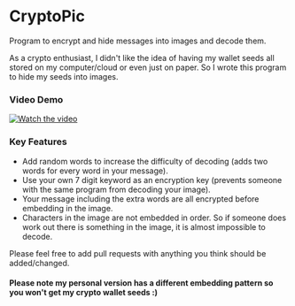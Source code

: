 # CryptoPic
Program to encrypt and hide messages into images and decode them.

As a crypto enthusiast, I didn't like the idea of having my wallet seeds all stored on my computer/cloud or even just on paper. So I wrote this program to hide my seeds into images.

### Video Demo

[![Watch the video](http://mikehulme.co.uk/Images/CryptoPicYouTube2.png)](https://www.youtube.com/watch?v=L8itBSK1z_c&t=70s&ab_channel=MikeHulme)

### Key Features

* Add random words to increase the difficulty of decoding (adds two words for every word in your message).
* Use your own 7 digit keyword as an encryption key (prevents someone with the same program from decoding your image).
* Your message including the extra words are all encrypted before embedding in the image.
* Characters in the image are not embedded in order. So if someone does work out there is something in the image, it is almost impossible to decode.

Please feel free to add pull requests with anything you think should be added/changed.

#### Please note my personal version has a different embedding pattern so you won't get my crypto wallet seeds :)
